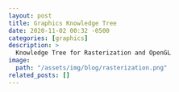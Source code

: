 ```yaml
---
layout: post
title: Graphics Knowledge Tree
date: 2020-11-02 00:32 -0500
categories: [graphics]
description: >
  Knowledge Tree for Rasterization and OpenGL
image:
  path: "/assets/img/blog/rasterization.png"
related_posts: []
---
```

